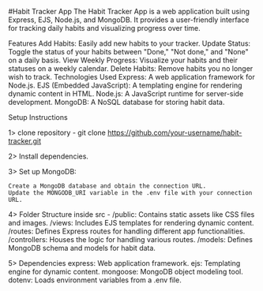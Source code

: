 #Habit Tracker App
The Habit Tracker App is a web application built using Express, EJS, Node.js, and MongoDB. It provides a user-friendly interface for tracking daily habits and visualizing progress over time.

Features
Add Habits: Easily add new habits to your tracker.
Update Status: Toggle the status of your habits between "Done," "Not done," and "None" on a daily basis.
View Weekly Progress: Visualize your habits and their statuses on a weekly calendar.
Delete Habits: Remove habits you no longer wish to track.
Technologies Used
Express: A web application framework for Node.js.
EJS (Embedded JavaScript): A templating engine for rendering dynamic content in HTML.
Node.js: A JavaScript runtime for server-side development.
MongoDB: A NoSQL database for storing habit data.

Setup Instructions

1> clone repository -
git clone https://github.com/your-username/habit-tracker.git

2> Install dependencies.

3> Set up MongoDB:

    Create a MongoDB database and obtain the connection URL.
    Update the MONGODB_URI variable in the .env file with your connection URL.

4> Folder Structure
inside src -
/public: Contains static assets like CSS files and images.
/views: Includes EJS templates for rendering dynamic content.
/routes: Defines Express routes for handling different app functionalities.
/controllers: Houses the logic for handling various routes.
/models: Defines MongoDB schema and models for habit data.

5> Dependencies
express: Web application framework.
ejs: Templating engine for dynamic content.
mongoose: MongoDB object modeling tool.
dotenv: Loads environment variables from a .env file.
